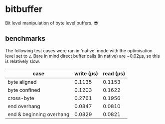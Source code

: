 # bitbuffer
Bit level manipulation of byte level buffers. :sunglasses:

## benchmarks
The following test cases were ran in 'native' mode with the optimisation level set to `2`.
Bare in mind direct buffer calls (in native) are ~0.02μs, so this is relatively slow.

|case                    |write (μs)|read (μs)|
|------------------------|----------|---------|
|byte aligned            |0.1135    |0.1153   |
|byte confined           |0.1203    |0.1622   |
|cross-byte              |0.2761    |0.1956   |
|end overhang            |0.0847    |0.0810   |
|end & beginning overhang|0.0829    |0.0821   |